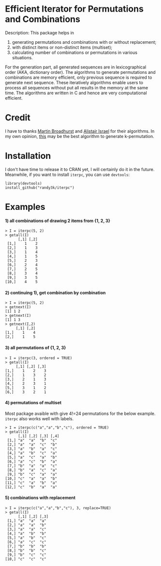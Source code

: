 Efficient Iterator for Permutations and Combinations
===

Description: This package helps in 

  1. generating permutations and combinations with or without replacement; 
  2. with distinct items or non-distinct items (multiset); 
  3. calculating number of combinations or permutations in various situations. 

For the generation part, all generated sequences are in lexicographical order (AKA, dictionary order). The algorithms to generate permutations and combinations are memory efficient, only previous sequence is required to generate next sequence. These iteratively algorithms enable users to process all sequences without put all results in the memory at the same time.  The algorithms are written in C and hence are very computational efficient. 

Credit
===
I have to thanks [Martin Broadhurst](http://www.martinbroadhurst.com) and [Alistair Israel](http://alistairisrael.wordpress.com) for their algorithms. In my own opinion, [this](http://alistairisrael.wordpress.com/2009/09/22/simple-efficient-pnk-algorithm/) may be the best algorithm to generate k-permutation.

Installation
===
I don't have time to release it to CRAN yet, I will certainly do it in the future. Meanwhile, if you want to install `iterpc`, you can use
`devtools`:

```
library(devtools)
install_github("randy3k/iterpc")
```

Examples
===


#### 1) all combinations of drawing 2 items from {1, 2, 3}
```
> I = iterpc(5, 2)
> getall(I)
      [,1] [,2]
 [1,]    1    2
 [2,]    1    3
 [3,]    1    4
 [4,]    1    5
 [5,]    2    3
 [6,]    2    4
 [7,]    2    5
 [8,]    3    4
 [9,]    3    5
[10,]    4    5

```

#### 2) continuing 1), get combination by combination
```
> I = iterpc(5, 2)
> getnext(I)
[1] 1 2
> getnext(I)
[1] 1 3
> getnext(I,2)
     [,1] [,2]
[1,]    1    4
[2,]    1    5
```

#### 3) all permutations of {1, 2, 3}
```
> I = iterpc(3, ordered = TRUE)
> getall(I)
     [,1] [,2] [,3]
[1,]    1    2    3
[2,]    1    3    2
[3,]    2    1    3
[4,]    2    3    1
[5,]    3    1    2
[6,]    3    2    1
```


#### 4) permutations of multiset
Most package avaible with give 4!=24 permutations for the below example. `iterpc` also works well with labels.

```
> I = iterpc(c("a","a","b","c"), ordered = TRUE)
> getall(I)
      [,1] [,2] [,3] [,4]
 [1,] "a"  "a"  "b"  "c" 
 [2,] "a"  "a"  "c"  "b" 
 [3,] "a"  "b"  "a"  "c" 
 [4,] "a"  "b"  "c"  "a" 
 [5,] "a"  "c"  "a"  "b" 
 [6,] "a"  "c"  "b"  "a" 
 [7,] "b"  "a"  "a"  "c" 
 [8,] "b"  "a"  "c"  "a" 
 [9,] "b"  "c"  "a"  "a" 
[10,] "c"  "a"  "a"  "b" 
[11,] "c"  "a"  "b"  "a" 
[12,] "c"  "b"  "a"  "a"
```

#### 5) combinations with replacement

```
> I = iterpc(c("a","a","b","c"), 3, replace=TRUE)
> getall(I)
      [,1] [,2] [,3]
 [1,] "a"  "a"  "a" 
 [2,] "a"  "a"  "b" 
 [3,] "a"  "a"  "c" 
 [4,] "a"  "b"  "b" 
 [5,] "a"  "b"  "c" 
 [6,] "a"  "c"  "c" 
 [7,] "b"  "b"  "b" 
 [8,] "b"  "b"  "c" 
 [9,] "b"  "c"  "c" 
[10,] "c"  "c"  "c"
```

